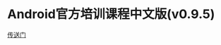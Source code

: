 ﻿# Android官方培训课程中文版(v0.9.5)

[传送门][1]


  [1]: http://hukai.me/android-training-course-in-chinese/index.html